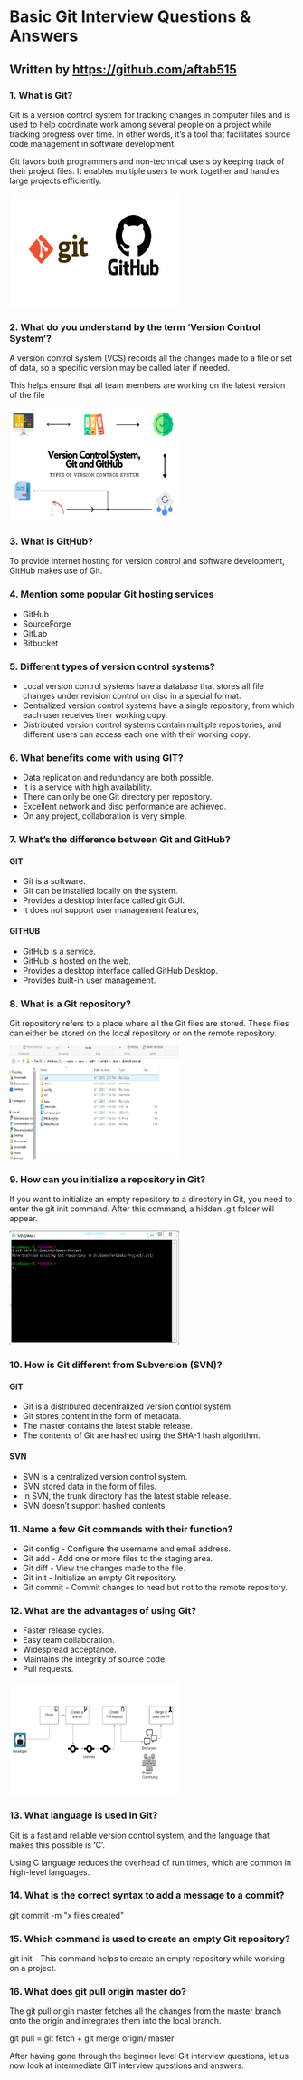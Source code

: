 # Basic Git Interview Questions & Answers

## Written by <https://github.com/aftab515>

### 1. What is Git?

Git is a version control system for tracking changes in computer files and is used to help coordinate work among several people on a project while tracking progress over time. In other words, it’s a tool that facilitates source code management in software development.

Git favors both programmers and non-technical users by keeping track of their project files. It enables multiple users to work together and handles large projects efficiently.

<img src="./images/git.png" alt="Example Image" width="300" height="200">

### 2. What do you understand by the term ‘Version Control System’?

A version control system (VCS) records all the changes made to a file or set of data, so a specific version may be called later if needed.

This helps ensure that all team members are working on the latest version of the file

<img src="./images/CVS.png" alt="Example Image" width="300" height="200">

### 3. What is GitHub?

To provide Internet hosting for version control and software development, GitHub makes use of Git.

### 4. Mention some popular Git hosting services

- GitHub
- SourceForge
- GitLab
- Bitbucket

### 5. Different types of version control systems?

- Local version control systems have a database that stores all file changes under revision control on disc in a special format.
- Centralized version control systems have a single repository, from which each user receives their working copy.
- Distributed version control systems contain multiple repositories, and different users can access each one with their working copy.

### 6. What benefits come with using GIT?

- Data replication and redundancy are both possible.
- It is a service with high availability.
- There can only be one Git directory per repository.
- Excellent network and disc performance are achieved.
- On any project, collaboration is very simple.

### 7. What’s the difference between Git and GitHub?

#### GIT

- Git is a software.
- Git can be installed locally on the system.
- Provides a desktop interface called git GUI.
- It does not support user management features,

#### GITHUB

- GitHub is a service.
- GitHub is hosted on the web.
- Provides a desktop interface called GitHub Desktop.
- Provides built-in user management.

### 8. What is a Git repository?

Git repository refers to a place where all the Git files are stored. These files can either be stored on the local repository or on the remote repository.

<img src="./images/git folder.png" alt="Example Image" width="300" height="200">

### 9. How can you initialize a repository in Git?

If you want to initialize an empty repository to a directory in Git, you need to enter the git init command. After this command, a hidden .git folder will appear.

<img src="./images/git-init.png" alt="Example Image" width="300" height="200">

### 10. How is Git different from Subversion (SVN)?

#### GIT

- Git is a distributed decentralized version control system.
- Git stores content in the form of metadata.
- The master contains the latest stable release.
- The contents of Git are hashed using the SHA-1 hash algorithm.

#### SVN

- SVN is a centralized version control system.
- SVN stored data in the form of files.
- In SVN, the trunk directory has the latest stable release.
- SVN doesn’t support hashed contents.

### 11. Name a few Git commands with their function?

- Git config - Configure the username and email address.
- Git add - Add one or more files to the staging area.
- Git diff - View the changes made to the file.
- Git init - Initialize an empty Git repository.
- Git commit - Commit changes to head but not to the remote repository.

### 12. What are the advantages of using Git?

- Faster release cycles.
- Easy team collaboration.
- Widespread acceptance.
- Maintains the integrity of source code.
- Pull requests.

<img src="./images/PR.png" alt="Example Image" width="300" height="200">

### 13. What language is used in Git?

Git is a fast and reliable version control system, and the language that makes this possible is ‘C’.

Using C language reduces the overhead of run times, which are common in high-level languages.

### 14. What is the correct syntax to add a message to a commit?

 git commit -m "x files created"

### 15. Which command is used to create an empty Git repository?

git init - This command helps to create an empty repository while working on a project.

### 16. What does git pull origin master do?

The git pull origin master fetches all the changes from the master branch onto the origin and integrates them into the local branch.

git pull = git fetch + git merge origin/ master

After having gone through the beginner level Git interview questions, let us now look at intermediate GIT interview questions and answers.

